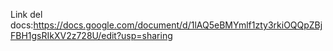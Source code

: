 Link del docs:https://docs.google.com/document/d/1lAQ5eBMYmlf1zty3rkiOQQpZBjFBH1gsRIkXV2z728U/edit?usp=sharing
